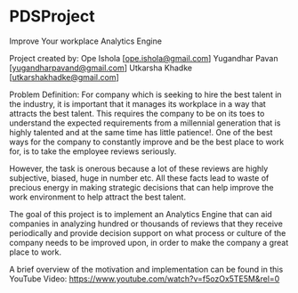 # PDSProject
Improve Your workplace Analytics Engine

Project created by:
Ope Ishola [ope.ishola@gmail.com]
Yugandhar Pavan [yugandharpavand@gmail.com]
Utkarsha Khadke [utkarshakhadke@gmail.com]

Problem Definition:
For company which is seeking to hire the best talent in the industry, it is important that it manages its workplace in a way that attracts the best talent. This requires the company to be on its toes to understand the expected requirements from a millennial generation that is highly talented and at the same time has little patience!. One of the best ways for the company to constantly improve and be the best place to work for, is to take the employee reviews seriously.

However, the task is onerous because a lot of these reviews are highly subjective, biased, huge in number etc. All these facts lead to waste of precious energy in making strategic decisions that can help improve the work environment to help attract the best talent.

The goal of this project is to implement an Analytics Engine that can aid companies in analyzing hundred or thousands of reviews that they receive periodically and provide decision support on what process or culture of the company needs to be improved upon, in order to make the company a great place to work.

A brief overview of the motivation and implementation can be found in this YouTube Video: https://www.youtube.com/watch?v=f5ozOx5TE5M&rel=0
